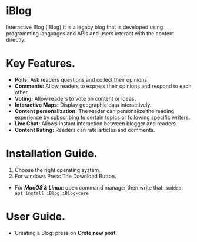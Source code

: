 # iBlog
Interactive Blog (iBlog) It is a legacy blog that is developed using programming languages ​​and APIs and users interact with the content directly.

# Key Features.
- **Polls:** Ask readers questions and collect their opinions.
- **Comments:** Allow readers to express their opinions and respond to each other.
- **Voting:** Allow readers to vote on content or ideas.
- **Interactive Maps:** Display geographic data interactively.
- **Content personalization:** The reader can personalize the reading experience by subscribing to certain topics or following specific writers.
- **Live Chat:** Allows instant interaction between blogger and readers.
- **Content Rating:** Readers can rate articles and comments.

# Installation Guide.
1. Choose the right operating system.
2. For windows Press The  Download  Button.
- For **_MacOS & Linux_**: open command manager then write that: `sudddo apt install iBlog iBlog-core`

# User Guide.

- Creating a Blog: press on **Crete new post**.


<!--stackedit_data:
eyJoaXN0b3J5IjpbODgxOTkzNjI5LDIxMTkwOTQ1NjJdfQ==
-->